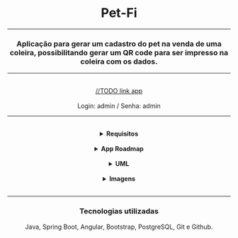 <!DOCTYPE html>
<html>
<body>

<h1 align="center">Pet-Fi</h1>
<hr>
<h3 align="center">Aplicação para gerar um cadastro do pet na venda de uma coleira, possibilitando gerar um QR code para ser impresso na coleira com os dados.</h3>
<hr>
</br>
<div align="center">
  <a href="#">//TODO link app</a>
</div>
</br>
<div align="center">
  <span>Login: admin / Senha: admin</span>
  </br>
</div>
<hr>
</br>

<div align="center">
  <details>
      <summary><strong>Requisitos</strong></summary>
      <br/>
      <div align="left">
        <details>
          <summary><strong>Requisitos do Sistema</strong></summary>
          <br/>
          <ul>
          <hr>
            <span>Privado:<span>
            <br>
            <li>Ter um usuário/senha para logar no sistema.
            </li>
            <li>Realizar cadastro com os dados do pet/dono e armazenar em um banco de dados.
            </li>
            <li>Possibilidade de atualizar, deletar os dados caso necessário.
            </li>
            <li>Buscar os pets cadastrados.
            </li>
            <br>
            <span>Publico:<span>
            <br>
            <li>Buscar todos pets cadastrados.
            </li>
            <li>Localizar o pet escaneando o QR code na coleira.
            </li>
            <li>Publicidade da loja que vende a coleira.
            </li>
            <br/>
          <hr>
          </ul>
        </details>
      </div>
      <div align="left">
        <details>
          <summary><strong>Casos de uso</strong></summary>
        <div align="left">
        <hr>
        <details>
          <summary><strong>Privado</strong></summary>
          <br/>
          <hr>
          <span>Login/logout do sistema.</span>
          <ul>
            <li>Usuário tenta acessar o sistema.
            <ol><u>Entrada esperada:</u></ol>
            <ol>-Login/senha válidos, registrados no banco de dados.</ol>
            </li>
            <ol><u>Saída esperada:</u></ol>
            <ol>-Acesso a tela home/privada para cadastrar/localizar pets, em caso login e/ou senha válidos.</ol>
            <ol>-Impedir o acesso caso login e/ou senha inválidos, exibir mensagem de erro.</ol>
          </ul>
          <span>CRUD do sistema.</span>
          <ul>
            <li>Página home: registrar, buscar, alterar e excluir dados de um pet/dono no banco de dados.
            <ol><u>Entrada esperada:</u></ol>
            <ol>-Pet: id, nome, qr code, informacões adicionais, sexo, foto, procurado
            </ol>
            <ol>-Cliente: id, nome, telefone, facebook, instagram, cidade </ol>
            <ol><u>Saída esperada:</u>
            </ol>
            <ol>-Registro/atualização de um pet no sistema.</ol>
            <ol>-Registro/atualização de um cliente sistema.
            </ol>
            <ol>-Dados de um pet localizado pelo campo selecionado na pesquisa.</ol>
            <ol>-Lista com todos os pets em sistema.</ol>
            </li>
            <li>Página home: gerador de qr code, possibilidade de download do qrcode para impressão em coleiras.
            <ol><u>Entrada esperada:</u></ol>
            <ol>-Pet: id </ol>
            <ol><u>Saída esperada:</u></ol>
            <ol>-Url com qr code do pet requisitado pelo id. </ol>
            <li>Página home: possibilidade de alterar o atributo "procurado" do pet através de um flag booleano.
            <ol><u>Entrada esperada:</u></ol>
            <ol>-Pet: id </ol>
            <ol><u>Saída esperada:</u></ol>
            <ol>-Procurado = true/false </ol>
            </li>
          </ul>
          <hr>
        </details>
      </div>
      <div align="left">
        <details>
          <summary><strong>Público</strong></summary>
          <br/>
          <hr>
          <span>Acesso a home/pública via qr code.</span>
          <ul>
            <li>
            Usuário escaneou o qr code na coleira.
            <ol><u>Entrada esperada:</u></ol>
            <ol>-Url home/pública com id do pet.</ol>
            <ol><u>Saída esperada:</u></ol>
            <ol>-Todos os dados registrados no banco de dados do pet selecionado.</ol>
            </li>
          </ul>
          <span>Buscar todos os pets em sistema.</span>
          <ul>
            <li>Usuário não sabe/conseguiu ler o qr code.
            <ol><u>Entrada esperada:</u></ol>
            <ol>Acesso a página home/pública.</ol>
            <ol>Busca de pet por código de identificação.</ol>
            <ol>Filtro de pets por cidade</ol>
            <ol>Flag do atributo "procurado" em true/false</ol>
            <ol><u>Saída esperada:</u></ol>
            <ol>-Lista com todos os pets em cadastrados no banco de dados do sistema, filtrados ou não.</ol>
            <ol>-Dados de um pet localizado por id.</ol>
            </li>
          </ul>
          <hr>
        </details>
      </div>
    </details>
   </div>
  </details>
</div>
<br>
<div align="center">
  <details>
    <summary><strong>App Roadmap</strong></summary>
    <div align="left">
      </br>
      <hr>      
      <p>- Back-End:</p>
      <span>Task 1 : CRUD de sistema, relacionamentos entre entidades.</span>
      <ul>
        <li><s>Configuração com banco de dados H2 para testes, profile TEST</s></li>
        <li><s>Criação das entidades e mapeamento Hibernate</s></li>
        <li><s>Criação de todos controllers, pelo menos com o método "find" para testar relacionamentos.
        </s></li>
        <li><s>Database seeding para testes.</s>
        </li>
        <li><s>Controller/Service com CRUD completo para entidades user, pet, cliente.</s>
        <li><s>Camada DTO</s></li>
        </li>
        <li><s>Exceptions configuradas.</s>
       </li>
        <li><s>Upload de foto de perfil do pet, salvando no banco de dados.</s>
        </li>
        <li><s>Geração de link url para qr code.</s></li>
        <li><s>Configuração e testes com banco de dados postgreSQL / profile DEV</s></li>
      </ul>
      <span>Task 2 - Spring security, autenticando o sistema e autorizando páginas de acordo com o perfil.</span>
      <ul>
        <li><s>Validação com banco de dados, login/senha para acessar o sistema.</s>
        </li>
        <li><s>Validação para não acessar página home/privada sem estar logado.</s>
        </li>
      </ul>
      <p>- Front-End:</p>
       <ul>
        <li><s>Configuração Material Design for Bootstrap 5 & Angular 17.</s></li>
        <li><s>Criação front com angular.</s></li>
        <li><s>Criação modelds.</s></li>
        <li><s>Criação services.</s></li>
        <li><s>Criação layouts básicos.</s></li>
        <li><s>Página admin/home - crud completo cliente.</s></li>
        <li><s>Página admin/home - crud completo pet.</s></li>
        <li><s>Página admin/home - geração de qrcode.</s></li>
        <li><s>Página admin/home - listando todos os pets, com recurso para atualizar/excluir em cada pet.</s></li>
        <li><s>Página admin/home buscando pet, filtrados por nome, código.</s></li>    
        <li><s>Ao ser encaminhado pelo qr code escaneado, página com dados pet/cliente.</s></li>      
      </ul>
      <hr>      
    </div>
  </details>
</div>
</br>
<div align="center">
  <details>
    <summary><strong>UML</strong></summary>
    </br>
    <hr>
    <img src="./resources/pet-fi.jpg" alt="uml">
    <hr>
    </details>
</div>
</br>
<div align="center">
  <details>
    <summary><strong>Imagens</strong></summary>
    </br>
    <hr>
     <img src="" alt="TODO">
    <hr>
    </details>
</div>
</br>
<hr>
<div align="center">
  <h3>Tecnologias utilizadas</h3>
  <p>Java, Spring Boot, Angular, Bootstrap, PostgreSQL, Git e Github.<p>
</div>